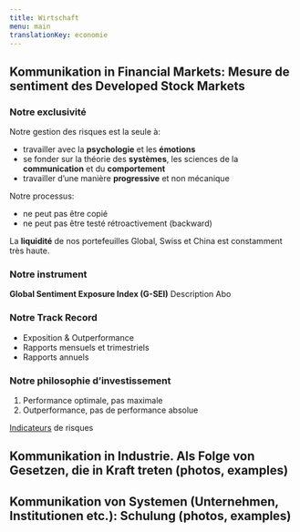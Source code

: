 ```yaml
---
title: Wirtschaft
menu: main
translationKey: economie
---
```



## Kommunikation in Financial Markets: Mesure de sentiment des Developed Stock Markets    
	
### Notre exclusivité

Notre gestion des risques est la seule à:

- travailler avec la **psychologie** et les **émotions**
- se fonder sur la théorie des **systèmes**, les sciences de la **communication** et du **comportement**
- travailler d’une manière **progressive** et non mécanique

Notre processus:

- ne peut pas être copié
- ne peut pas être testé rétroactivement (backward)

La **liquidité** de nos portefeuilles Global, Swiss et China est constamment très haute.

### Notre instrument

**Global Sentiment Exposure Index (G-SEI)** Description   Abo

### Notre Track Record

- Exposition & Outperformance
- Rapports mensuels et trimestriels
- Rapports annuels

### Notre philosophie d’investissement

1. Performance optimale, pas maximale
2. Outperformance, pas de performance absolue

[Indicateurs](#) de risques

## Kommunikation in Industrie. Als Folge von Gesetzen, die in Kraft treten (photos, examples) 

## Kommunikation von Systemen (Unternehmen, Institutionen etc.): Schulung (photos, examples)
